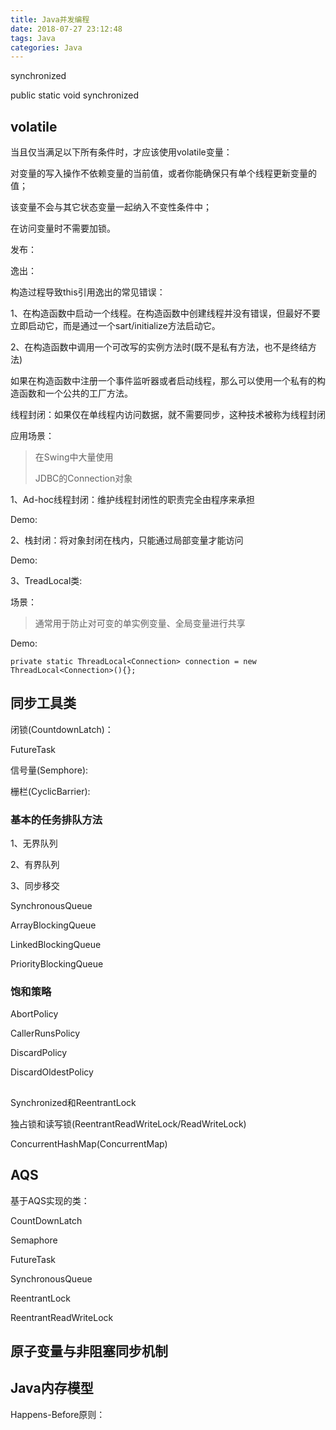 ```yaml
---
title: Java并发编程
date: 2018-07-27 23:12:48
tags: Java
categories: Java
---
```

synchronized

public static void synchronized 


<!-- more -->

## volatile

当且仅当满足以下所有条件时，才应该使用volatile变量：

对变量的写入操作不依赖变量的当前值，或者你能确保只有单个线程更新变量的值；

该变量不会与其它状态变量一起纳入不变性条件中；

在访问变量时不需要加锁。


发布：

逸出：

构造过程导致this引用逸出的常见错误：

1、在构造函数中启动一个线程。在构造函数中创建线程并没有错误，但最好不要立即启动它，而是通过一个sart/initialize方法启动它。

2、在构造函数中调用一个可改写的实例方法时(既不是私有方法，也不是终结方法)

如果在构造函数中注册一个事件监听器或者启动线程，那么可以使用一个私有的构造函数和一个公共的工厂方法。


线程封闭：如果仅在单线程内访问数据，就不需要同步，这种技术被称为线程封闭

应用场景：

> 在Swing中大量使用
> 
> JDBC的Connection对象


1、Ad-hoc线程封闭：维护线程封闭性的职责完全由程序来承担

Demo:


2、栈封闭：将对象封闭在栈内，只能通过局部变量才能访问

Demo:


3、TreadLocal类:

场景：

> 通常用于防止对可变的单实例变量、全局变量进行共享
> 

Demo:

    private static ThreadLocal<Connection> connection = new ThreadLocal<Connection>(){};

## 同步工具类

闭锁(CountdownLatch)：

FutureTask

信号量(Semphore):

栅栏(CyclicBarrier):


### 基本的任务排队方法 ###
1、无界队列

2、有界队列

3、同步移交

SynchronousQueue

ArrayBlockingQueue

LinkedBlockingQueue

PriorityBlockingQueue

### 饱和策略 ###

AbortPolicy

CallerRunsPolicy

DiscardPolicy

DiscardOldestPolicy


## ##

Synchronized和ReentrantLock


独占锁和读写锁(ReentrantReadWriteLock/ReadWriteLock)

ConcurrentHashMap(ConcurrentMap)


## AQS ##

基于AQS实现的类：

CountDownLatch

Semaphore

FutureTask

SynchronousQueue

ReentrantLock

ReentrantReadWriteLock


## 原子变量与非阻塞同步机制 ##


## Java内存模型 ##

Happens-Before原则：

